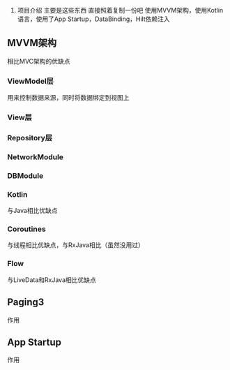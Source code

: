 1. 项目介绍
主要是这些东西
直接照着复制一份吧
使用MVVM架构，使用Kotlin语言，使用了App Startup，DataBinding，Hilt依赖注入
## MVVM架构
相比MVC架构的优缺点
### ViewModel层
用来控制数据来源，同时将数据绑定到视图上
### View层
### Repository层
### NetworkModule
### DBModule

###  Kotlin
与Java相比优缺点

###  Coroutines
与线程相比优缺点，与RxJava相比（虽然没用过）

###  Flow
与LiveData和RxJava相比优缺点

##  Paging3
作用

## App Startup
作用